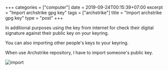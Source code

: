 +++
categories = ["computer"]
date = 2019-09-24T00:15:39+07:00
excerpt = "Import archstrike gpg key"
tags = ["archstrike"]
title = "Import archstrike gpg key"
type = "post"
+++

In additional purposes using the key from internet for check their digital signature against their public key on your keyring.

You can also importing other people's keys to your keyring.

When use Archstrike repository, I have to import someone's public key.

![import](https://res.cloudinary.com/bimagv/image/upload/v1603375936/2019-09/fail-to-signing-commit-01_ilyhuf.png)
